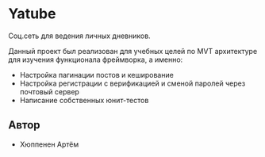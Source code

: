 # Yatube

Соц.сеть для ведения личных дневников.

Данный проект был реализован для учебных целей по MVT архитектуре для изучения функционала фреймворка, а именно:
- Настройка пагинации постов и кеширование 
- Настройка регистрации с верификацией и сменой паролей через почтовый сервер
- Написание собственных юнит-тестов


## Автор

- Хюппенен Артём
